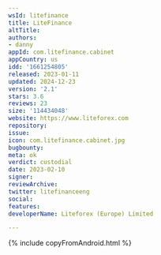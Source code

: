 ```yaml
---
wsId: litefinance
title: LiteFinance
altTitle: 
authors:
- danny
appId: com.litefinance.cabinet
appCountry: us
idd: '1661254805'
released: 2023-01-11
updated: 2024-12-23
version: '2.1'
stars: 3.6
reviews: 23
size: '114434048'
website: https://www.liteforex.com
repository: 
issue: 
icon: com.litefinance.cabinet.jpg
bugbounty: 
meta: ok
verdict: custodial
date: 2023-02-10
signer: 
reviewArchive: 
twitter: litefinanceeng
social: 
features: 
developerName: Liteforex (Europe) Limited

---
```


{% include copyFromAndroid.html %}

